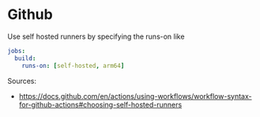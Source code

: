 # Github

Use self hosted runners by specifying the runs-on like

``` yaml
jobs:
  build:
    runs-on: [self-hosted, arm64]
```

Sources:

- <https://docs.github.com/en/actions/using-workflows/workflow-syntax-for-github-actions#choosing-self-hosted-runners>

